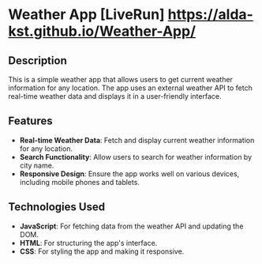 # Weather App [LiveRun] https://alda-kst.github.io/Weather-App/

## Description

This is a simple weather app that allows users to get current weather information for any location. The app uses an external weather API to fetch real-time weather data and displays it in a user-friendly interface.

## Features

- **Real-time Weather Data**: Fetch and display current weather information for any location.
- **Search Functionality**: Allow users to search for weather information by city name.
- **Responsive Design**: Ensure the app works well on various devices, including mobile phones and tablets.

## Technologies Used

- **JavaScript**: For fetching data from the weather API and updating the DOM.
- **HTML**: For structuring the app's interface.
- **CSS**: For styling the app and making it responsive.
